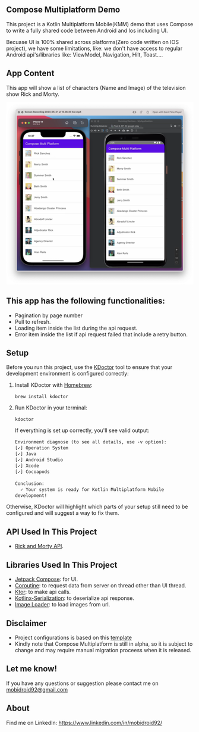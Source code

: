 ## Compose Multiplatform Demo
This project is a Kotlin Multiplatform Mobile(KMM) demo that uses Compose to write a fully shared code between Android and Ios including UI.

Becuase UI is 100% shared across platforms(Zero code written on IOS project), we have some limitations, like: we don't have access to regular Android api's/libraries like: ViewModel, Navigation, Hilt, Toast....

## App Content
This app will show a list of characters (Name and Image) of the television show Rick and Morty. 

![](Screenshot.png)

## This app has the following functionalities:
- Pagination by page number
- Pull to refresh.
- Loading item inside the list during the api request.
- Error item inside the list if api request failed that include a retry button.


## Setup
Before you run this project, use the [KDoctor](https://github.com/Kotlin/kdoctor) tool to ensure that your development environment is configured correctly:

1. Install KDoctor with [Homebrew](https://brew.sh/):

    ```text
    brew install kdoctor
    ```

2. Run KDoctor in your terminal:

    ```text
    kdoctor
    ```

   If everything is set up correctly, you'll see valid output:

   ```text
   Environment diagnose (to see all details, use -v option):
   [✓] Operation System
   [✓] Java
   [✓] Android Studio
   [✓] Xcode
   [✓] Cocoapods
   
   Conclusion:
     ✓ Your system is ready for Kotlin Multiplatform Mobile development!
   ```

Otherwise, KDoctor will highlight which parts of your setup still need to be configured and will suggest a way to fix them.

## API Used In This Project
- [Rick and Morty API](https://rickandmortyapi.com/).

## Libraries Used In This Project
- [Jetpack Compose](https://developer.android.com/jetpack/compose): for UI.
- [Coroutine](https://github.com/Kotlin/kotlinx.coroutines): to request data from server on thread other than UI thread. 
- [Ktor](https://ktor.io/docs/getting-started-ktor-client.html): to make api calls.
- [Kotlinx-Serialization](https://github.com/Kotlin/kotlinx.serialization): to deserialize api response. 
- [Image Loader](https://github.com/qdsfdhvh/compose-imageloader): to load images from url.

## Disclaimer
- Project configurations is based on this [template](https://github.com/JetBrains/compose-multiplatform-ios-android-template#readme)
- Kindly note that Compose Multiplatform is still in alpha, so it is subject to change and may require manual migration proceess when it is released.

## Let me know!
If you have any questions or suggestion please contact me on mobidroid92@gmail.com

## About
Find me on LinkedIn: https://www.linkedin.com/in/mobidroid92/
